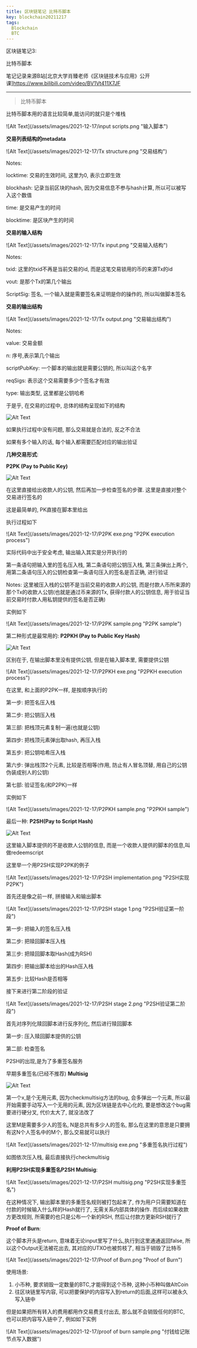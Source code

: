 ```yaml
---
title: 区块链笔记 比特币脚本
key: blockchain20211217
tags:
  Blockchain
  BTC
---
```


区块链笔记3:

比特币脚本

笔记记录来源B站[北京大学肖臻老师《区块链技术与应用》公开课]https://www.bilibili.com/video/BV1Vt411X7JF

<!--more-->

---

> 比特币脚本

比特币脚本用的语言比较简单,能访问的就只是个堆栈

![Alt Text](/assets/images/2021-12-17/input scripts.png "输入脚本")

**交易列表结构的metadata**

![Alt Text](/assets/images/2021-12-17/Tx structure.png "交易结构")

Notes:

locktime: 交易的生效时间, 这里为0, 表示立即生效

blockhash: 记录当前区块的hash, 因为交易信息不参与hash计算, 所以可以被写入这个数值

time: 是交易产生的时间

blocktime: 是区块产生的时间

**交易的输入结构**

![Alt Text](/assets/images/2021-12-17/Tx input.png "交易输入结构")

Notes:

txid: 这里的txid不再是当前交易的id, 而是这笔交易锁用的币的来源Tx的id

vout: 是那个Tx的第几个输出

ScriptSig: 签名, 一个输入就是需要签名来证明是你的操作的, 所以叫做脚本签名

**交易的输出结构**

![Alt Text](/assets/images/2021-12-17/Tx output.png "交易输出结构")

Notes:

value: 交易金额

n: 序号,表示第几个输出

scriptPubKey: 一个脚本的输出就是需要公钥的, 所以叫这个名字

reqSigs: 表示这个交易需要多少个签名才有效

type: 输出类型, 这里都是公钥哈希

于是乎, 在交易的过程中, 总体的结构呈现如下的结构

![Alt Text](/assets/images/2021-12-17/Tx.png "交易")

如果执行过程中没有问题, 那么交易就是合法的, 反之不合法

如果有多个输入的话, 每个输入都需要匹配对应的输出验证

**几种交易形式**:

**P2PK (Pay to Public Key)**

![Alt Text](/assets/images/2021-12-17/P2PK.png "P2PK")

在这里直接给出收款人的公钥, 然后再加一步检查签名的步骤. 这里是直接对整个交易进行签名的

这是最简单的, PK直接在脚本里给出

执行过程如下

![Alt Text](/assets/images/2021-12-17/P2PK exe.png "P2PK execution process")

实际代码中出于安全考虑, 输出输入其实是分开执行的

第一条语句把输入里的签名压入栈, 第二条语句把公钥压入栈, 第三条弹出上两个, 用第二条语句压入的公钥检查第一条语句压入的签名是否正确, 进行验证

Notes: 这里被压入栈的公钥不是当前交易的收款人的公钥, 而是付款人币所来源的那个Tx的收款人公钥(也就是通过币来源的Tx, 获得付款人的公钥信息, 用于验证当前交易时付款人用私钥提供的签名是否正确)

实例如下

![Alt Text](/assets/images/2021-12-17/P2PK sample.png "P2PK sample")

第二种形式是最常用的: **P2PKH (Pay to Public Key Hash)**

![Alt Text](/assets/images/2021-12-17/P2PKH.png "P2PKH")

区别在于, 在输出脚本里没有提供公钥, 但是在输入脚本里, 需要提供公钥

![Alt Text](/assets/images/2021-12-17/P2PKH exe.png "P2PKH execution process")

在这里, 和上面的P2PK一样, 是按顺序执行的

第一步: 把签名压入栈

第二步: 把公钥压入栈

第三部: 把栈顶元素复制一遍(也就是公钥)

第四步: 把栈顶元素弹出取hash, 再压入栈

第五步: 把公钥哈希压入栈

第六步: 弹出栈顶2个元素, 比较是否相等(作用, 防止有人冒名顶替, 用自己的公钥伪装成别人的公钥)

第七部: 验证签名(和P2PK)一样

实例如下

![Alt Text](/assets/images/2021-12-17/P2PKH sample.png "P2PKH sample")

最后一种: **P2SH(Pay to Script Hash)**

![Alt Text](/assets/images/2021-12-17/P2SH.png "P2SH")

这里输入脚本提供的不是收款人公钥的信息, 而是一个收款人提供的脚本的信息,叫做redeemscript

这里举一个用P2SH实现P2PK的例子

![Alt Text](/assets/images/2021-12-17/P2SH implementation.png "P2SH实现P2PK")

首先还是像之前一样, 拼接输入和输出脚本

![Alt Text](/assets/images/2021-12-17/P2SH stage 1.png "P2SH验证第一阶段")

第一步: 把输入的签名压入栈

第二步: 把赎回脚本压入栈

第三步: 把赎回脚本取Hash(成为RSH)

第四步: 把输出脚本给出的Hash压入栈

第五步: 比较Hash是否相等

接下来进行第二阶段的验证

![Alt Text](/assets/images/2021-12-17/P2SH stage 2.png "P2SH验证第二阶段")

首先对序列化赎回脚本进行反序列化, 然后进行赎回脚本

第一步: 压入赎回脚本提供的公钥

第二部: 检查签名

P2SH的出现,是为了多重签名服务

早期多重签名(已经不推荐) **Multisig**

![Alt Text](/assets/images/2021-12-17/multisig.png "多重签名")

第一个x,是个无用元素, 因为checkmultisig方法的bug, 会多弹出一个元素, 所以最开始需要手动写入一个无用的元素, 因为区块链是去中心化的, 要是想改这个bug需要进行硬分叉, 代价太大了, 就没法改了

这里M是需要多少人的签名, N是总共有多少人的签名, 那么在这里的意思是只要拥有这N个人签名中的M个, 那么交易就可以执行

![Alt Text](/assets/images/2021-12-17/multisig exe.png "多重签名执行过程")

如图依次压入栈, 最后直接执行checkmultisig

**利用P2SH实现多重签名P2SH Multisig**:

![Alt Text](/assets/images/2021-12-17/P2SH multisig.png "P2SH实现多重签名")

在这种情况下, 输出脚本里的多重签名规则被打包起来了, 作为用户只需要知道在付款的时候输入什么样的Hash就行了, 无需关系内部具体的操作. 而后续如果收款方更改规则, 所需要的也只是公布一个新的RSH, 然后让付款方更新RSH就行了

**Proof of Burn**:

这个脚本开头是return, 意味着无论input里写了什么,执行到这里通通返回false, 所以这个Output无法被花出去, 其对应的UTXO也被剪枝了, 相当于销毁了比特币

![Alt Text](/assets/images/2021-12-17/Proof of Burn.png "Proof of Burn")

使用场景:

1. 小币种, 要求销毁一定数量的BTC,才能得到这个币种, 这种小币种叫做AltCoin
2. 往区块链里写内容, 可以把要保护的内容写入到return的后面,这样可以被永久写入链中

但是如果把所有转入的费用都用作交易费支付出去, 那么就不会销毁任何的BTC, 也可以把内容写入链中了, 例如如下实例

![Alt Text](/assets/images/2021-12-17/proof of burn sample.png "付钱给记账节点写入数据")